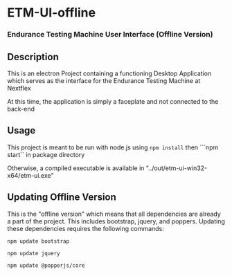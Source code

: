 # ETM-UI-offline
### Endurance Testing Machine User Interface (Offline Version)

## Description

This is an electron Project containing a functioning Desktop Application which serves
as the interface for the Endurance Testing Machine at Nextflex

At this time, the application is simply a faceplate and not connected to the back-end

## Usage

This project is meant to be run with node.js using ```npm install``` then ```npm start`` in package directory

Otherwise, a compiled executable is available in "../out/etm-ui-win32-x64/etm-ui.exe"

## Updating Offline Version

This is the "offline version" which means that all dependencies are already a part of the project. This includes bootstrap, jquery, and poppers. Updating these dependencies requires the following commands:

```npm update bootstrap```

```npm update jquery```

```npm update @popperjs/core```

